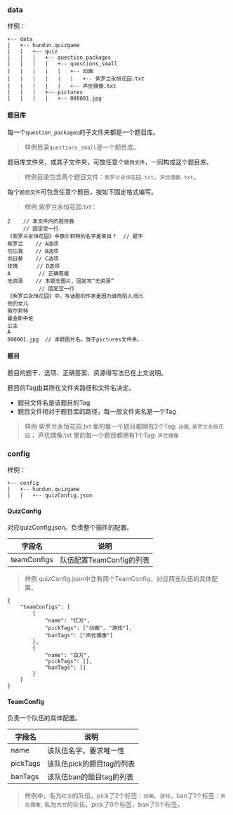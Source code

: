 ### data

样例：
```
+-- data
|   +-- hundun.quizgame
|   |   +-- quiz
|   |   |   +-- question_packages
|   |   |   |   +-- questions_small
|   |   |   |   |   +-- 动画
|   |   |   |   |   |   +-- 紫罗兰永恒花园.txt
|   |   |   |   |   +-- 声优偶像.txt
|   |   |   +-- pictures
|   |   |   |   +-- 000001.jpg
```

#### 题目库

每一个`question_packages`的子文件夹都是一个题目库。

> 样例目录`questions_small`是一个题目库。

题目库文件夹，或其子文件夹，可放任意个`题目文件`，一同构成这个题目库。

> 样例目录包含两个题目文件：`紫罗兰永恒花园.txt`、`声优偶像.txt`。

每个`题目文件`可包含任意个题目，按如下固定格式编写。

> 样例 紫罗兰永恒花园.txt：
```
2    // 本文件内的题目数
     // 固定空一行
《紫罗兰永恒花园》中薇尔莉特的名字是来自？  // 题干
紫罗兰    // A选项
勿忘我    // B选项
向日葵    // C选项
玫瑰      // D选项
A         // 正确答案
无资源    // 本题无图片，固定写“无资源”
          // 固定空一行
《紫罗兰永恒花园》中，写话剧的作家是因为谁而陷入消沉
他的女儿
薇尔莉特
霍金斯中佐
公主
A
000001.jpg  // 本题图片名。放于pictures文件夹。
```

#### 题目

题目的题干、选项、正确答案、资源得写法已在上文说明。

题目的Tag由其所在文件夹路径和文件名决定。

- 题目文件名是该题目的Tag
- 题目文件相对于题目库的路径，每一层文件夹名是一个Tag

> 样例 紫罗兰永恒花园.txt 里的每一个题目都拥有2个Tag: `动画`, `紫罗兰永恒花园`； 声优偶像.txt 里的每一个题目都拥有1个Tag: `声优偶像`


### config

样例：
```
+-- config
|   +-- hundun.quizgame
|   |   +-- quizConfig.json
```

#### QuizConfig

对应quizConfig.json。负责整个插件的配置。

|字段名|说明|
|----|----|
|teamConfigs|队伍配置TeamConfig的列表|

> 样例 quizConfig.json中含有两个TeamConfig，对应两支队伍的具体配置。
```
{
    "teamConfigs": [
        {
            "name": "红方",
            "pickTags": ["动画", "游戏"],
            "banTags": ["声优偶像"]
        },
        {
            "name": "白方",
            "pickTags": [],
            "banTags": []
        }
    ]
}
```

#### TeamConfig

负责一个队伍的具体配置。

|字段名|说明|
|----|----|
|name|该队伍名字，要求唯一性|
|pickTags|该队伍pick的题目tag的列表|
|banTags|该队伍ban的题目tag的列表|

> 样例中，名为`红方`的队伍，pick了2个标签：`动画`、`游戏`，ban了1个标签：`声优偶像`; 名为`白方`的队伍，pick了0个标签，ban了0个标签。
